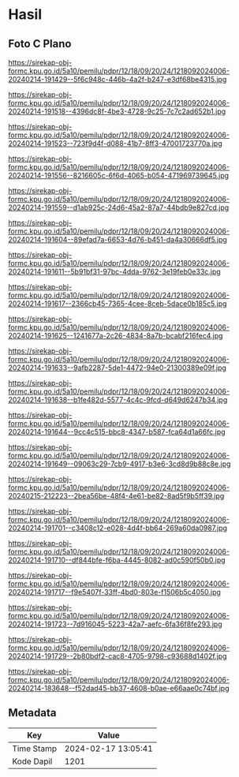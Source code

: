 # Hasil

## Foto C Plano

https://sirekap-obj-formc.kpu.go.id/5a10/pemilu/pdpr/12/18/09/20/24/1218092024006-20240214-191429--5f6c948c-446b-4a2f-b247-e3df68be4315.jpg

https://sirekap-obj-formc.kpu.go.id/5a10/pemilu/pdpr/12/18/09/20/24/1218092024006-20240214-191518--4396dc8f-4be3-4728-9c25-7c7c2ad652b1.jpg

https://sirekap-obj-formc.kpu.go.id/5a10/pemilu/pdpr/12/18/09/20/24/1218092024006-20240214-191523--723f9d4f-d088-41b7-8ff3-47001723770a.jpg

https://sirekap-obj-formc.kpu.go.id/5a10/pemilu/pdpr/12/18/09/20/24/1218092024006-20240214-191556--8216605c-6f6d-4065-b054-471969739645.jpg

https://sirekap-obj-formc.kpu.go.id/5a10/pemilu/pdpr/12/18/09/20/24/1218092024006-20240214-191559--d1ab925c-24d6-45a2-87a7-44bdb9e827cd.jpg

https://sirekap-obj-formc.kpu.go.id/5a10/pemilu/pdpr/12/18/09/20/24/1218092024006-20240214-191604--89efad7a-6653-4d76-b451-da4a30666df5.jpg

https://sirekap-obj-formc.kpu.go.id/5a10/pemilu/pdpr/12/18/09/20/24/1218092024006-20240214-191611--5b91bf31-97bc-4dda-9762-3e19feb0e33c.jpg

https://sirekap-obj-formc.kpu.go.id/5a10/pemilu/pdpr/12/18/09/20/24/1218092024006-20240214-191617--2366cb45-7365-4cee-8ceb-5dace0b185c5.jpg

https://sirekap-obj-formc.kpu.go.id/5a10/pemilu/pdpr/12/18/09/20/24/1218092024006-20240214-191625--1241677a-2c26-4834-8a7b-bcabf216fec4.jpg

https://sirekap-obj-formc.kpu.go.id/5a10/pemilu/pdpr/12/18/09/20/24/1218092024006-20240214-191633--9afb2287-5de1-4472-94e0-21300389e09f.jpg

https://sirekap-obj-formc.kpu.go.id/5a10/pemilu/pdpr/12/18/09/20/24/1218092024006-20240214-191638--b1fe482d-5577-4c4c-9fcd-d649d6247b34.jpg

https://sirekap-obj-formc.kpu.go.id/5a10/pemilu/pdpr/12/18/09/20/24/1218092024006-20240214-191644--9cc4c515-bbc8-4347-b587-fca64d1a66fc.jpg

https://sirekap-obj-formc.kpu.go.id/5a10/pemilu/pdpr/12/18/09/20/24/1218092024006-20240214-191649--09063c29-7cb9-4917-b3e6-3cd8d9b88c8e.jpg

https://sirekap-obj-formc.kpu.go.id/5a10/pemilu/pdpr/12/18/09/20/24/1218092024006-20240215-212223--2bea56be-48f4-4e61-be82-8ad5f9b5ff39.jpg

https://sirekap-obj-formc.kpu.go.id/5a10/pemilu/pdpr/12/18/09/20/24/1218092024006-20240214-191701--c3408c12-e028-4d4f-bb64-269a60da0987.jpg

https://sirekap-obj-formc.kpu.go.id/5a10/pemilu/pdpr/12/18/09/20/24/1218092024006-20240214-191710--df844bfe-f6ba-4445-8082-ad0c590f50b0.jpg

https://sirekap-obj-formc.kpu.go.id/5a10/pemilu/pdpr/12/18/09/20/24/1218092024006-20240214-191717--f9e5407f-33ff-4bd0-803e-f1506b5c4050.jpg

https://sirekap-obj-formc.kpu.go.id/5a10/pemilu/pdpr/12/18/09/20/24/1218092024006-20240214-191723--7d916045-5223-42a7-aefc-6fa36f8fe293.jpg

https://sirekap-obj-formc.kpu.go.id/5a10/pemilu/pdpr/12/18/09/20/24/1218092024006-20240214-191729--2b80bdf2-cac8-4705-9798-c93688d1402f.jpg

https://sirekap-obj-formc.kpu.go.id/5a10/pemilu/pdpr/12/18/09/20/24/1218092024006-20240214-183648--f52dad45-bb37-4608-b0ae-e66aae0c74bf.jpg


## Metadata

| Key        | Value               |
| ---------- | ------------------- |
| Time Stamp | 2024-02-17 13:05:41 |
| Kode Dapil | 1201                |



